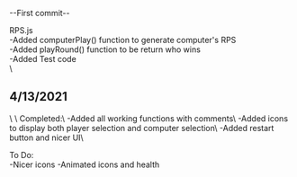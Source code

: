 --First commit--

RPS.js\
-Added computerPlay() function to generate computer's RPS\
-Added playRound() function to be return who wins\
-Added Test code\
\
<h2>4/13/2021</h2>\
\
Completed:\
-Added all working functions with comments\
-Added icons to display both player selection and computer selection\
-Added restart button and nicer UI\

To Do:\
-Nicer icons
-Animated icons and health 
